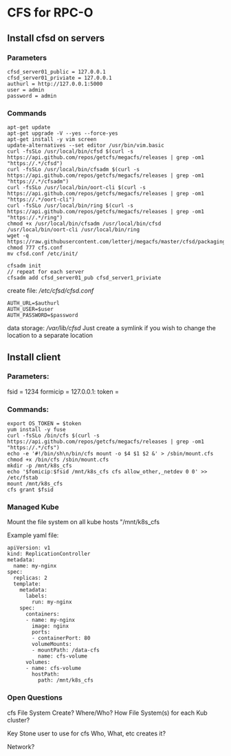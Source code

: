 # CFS for RPC-O

## Install cfsd on servers

### Parameters

    cfsd_server01_public = 127.0.0.1
    cfsd_server01_priviate = 127.0.0.1
    authurl = http://127.0.0.1:5000
    user = admin
    password = admin

### Commands

```
apt-get update
apt-get upgrade -V --yes --force-yes
apt-get install -y vim screen 
update-alternatives --set editor /usr/bin/vim.basic
curl -fsSLo /usr/local/bin/cfsd $(curl -s https://api.github.com/repos/getcfs/megacfs/releases | grep -om1 "https://.*/cfsd")
curl -fsSLo /usr/local/bin/cfsadm $(curl -s https://api.github.com/repos/getcfs/megacfs/releases | grep -om1 "https://.*/cfsadm")
curl -fsSLo /usr/local/bin/oort-cli $(curl -s https://api.github.com/repos/getcfs/megacfs/releases | grep -om1 "https://.*/oort-cli")
curl -fsSLo /usr/local/bin/ring $(curl -s https://api.github.com/repos/getcfs/megacfs/releases | grep -om1 "https://.*/ring")
chmod +x /usr/local/bin/cfsadm /usr/local/bin/cfsd /usr/local/bin/oort-cli /usr/local/bin/ring 
wget -q https://raw.githubusercontent.com/letterj/megacfs/master/cfsd/packaging/root/usr/share/cfsd/init/cfsd.conf
chmod 777 cfs.conf
mv cfsd.conf /etc/init/

cfsadm init
// repeat for each server
cfsadm add cfsd_server01_pub cfsd_server1_priviate
```

create file: */etc/cfsd/cfsd.conf* 

```
AUTH_URL=$authurl
AUTH_USER=$user
AUTH_PASSWORD=$password
```

data storage:  */var/lib/cfsd*
Just create a symlink if you wish to change the location to a separate location


## Install client

### Parameters:
  fsid = 1234
  formicip = 127.0.0.1:
  token = <blah>

### Commands:

```
export OS_TOKEN = $token
yum install -y fuse
curl -fsSLo /bin/cfs $(curl -s https://api.github.com/repos/getcfs/megacfs/releases | grep -om1 "https://.*/cfs")
echo -e '#!/bin/sh\n/bin/cfs mount -o $4 $1 $2 &' > /sbin/mount.cfs
chmod +x /bin/cfs /sbin/mount.cfs
mkdir -p /mnt/k8s_cfs
echo '$fomicip:$fsid /mnt/k8s_cfs cfs allow_other,_netdev 0 0' >> /etc/fstab
mount /mnt/k8s_cfs
cfs grant $fsid
```

### Managed Kube

Mount the file system on all kube hosts  "/mnt/k8s_cfs

Example yaml file:  
```
apiVersion: v1
kind: ReplicationController
metadata:
  name: my-nginx
spec:
  replicas: 2
  template:
    metadata:
      labels:
        run: my-nginx
    spec:
      containers:
      - name: my-nginx
        image: nginx
        ports:
        - containerPort: 80
        volumeMounts:
        - mountPath: /data-cfs
          name: cfs-volume
      volumes:
      - name: cfs-volume
        hostPath:
          path: /mnt/k8s_cfs
```

### Open Questions

cfs File System Create?  Where/Who?
    How File System(s) for each Kub cluster?

Key Stone user to use for cfs
    Who, What, etc creates it?

Network?

